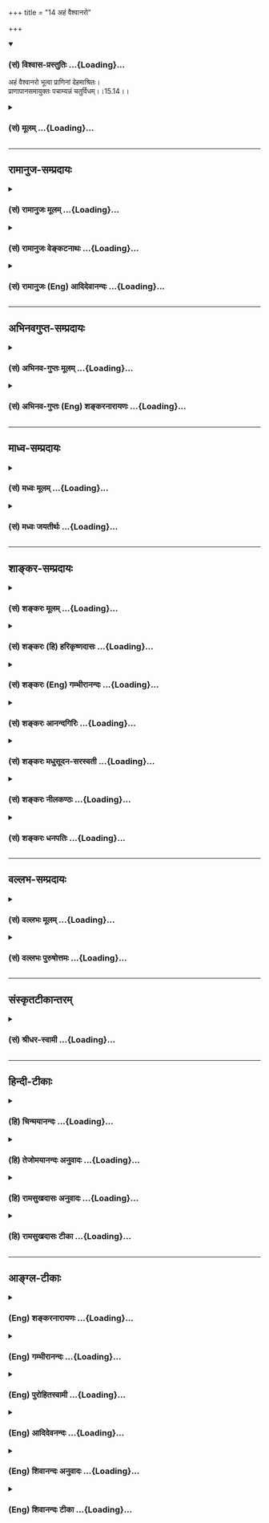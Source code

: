 +++
title = "14 अहं वैश्वानरो"

+++
<div class="js_include" newlevelforh1="3" title="(सं) विश्वास-प्रस्तुतिः" unfilled url="/purANam_vaiShNavam/mahAbhAratam/06-bhIShma-parva/03-bhagavad-gItA-parva/saMskRtam/vishvAsa-prastutiH/15_puruShottama-yogaH/14_ahaM_vaishvAnaro.md">
<details open><summary><h3>(सं) विश्वास-प्रस्तुतिः ...{Loading}...</h3></summary>

अहं वैश्वानरो भूत्वा प्राणिनां देहमाश्रितः।  
प्राणापानसमायुक्तः पचाम्यन्नं चतुर्विधम्।।15.14।।
</details>
</div>
<div class="js_include collapsed" newlevelforh1="3" title="(सं) मूलम्" unfilled url="/purANam_vaiShNavam/mahAbhAratam/06-bhIShma-parva/03-bhagavad-gItA-parva/saMskRtam/mUlam/15_puruShottama-yogaH/14_ahaM_vaishvAnaro.md">
<details><summary><h3>(सं) मूलम् ...{Loading}...</h3></summary>

अहं वैश्वानरो भूत्वा प्राणिनां देहमाश्रितः।  
प्राणापानसमायुक्तः पचाम्यन्नं चतुर्विधम्।।15.14।।
</details>
</div>


_________________
## रामानुज-सम्प्रदायः
<div class="js_include collapsed" newlevelforh1="3" title="(सं) रामानुजः मूलम्" unfilled url="/purANam_vaiShNavam/mahAbhAratam/06-bhIShma-parva/03-bhagavad-gItA-parva/saMskRtam/rAmAnujaH/mUlam/15_puruShottama-yogaH/14_ahaM_vaishvAnaro.md">
<details><summary><h3>(सं) रामानुजः मूलम् ...{Loading}...</h3></summary>

।।15.14।।**अहं वैश्वानरो** जाठरानलो **भूत्वा** सर्वेषां **प्राणिनां
देहम् आश्रितः** तैः भुक्तं खाद्यचोष्यलेह्यपेयात्मकं **चतुर्विधम्** अन्नं
**प्राणापान**वृत्तिभेद**समायुक्तः** पचामि। अत्र परमपुरुषविभूतिभूतौ
सोमवैश्वानरौ अहं सोमो भूत्वा वैश्वानरो भूत्वा इति तत्सामानाधिकरण्येन
निर्दिष्टौ। तयोः च सर्वस्य भूतजातस्य च परमपुरुषसामानाधिकरण्यनिर्देशे
हेतुम् आह --

</details>
</div>
<div class="js_include collapsed" newlevelforh1="3" title="(सं) रामानुजः वेङ्कटनाथः" unfilled url="/purANam_vaiShNavam/mahAbhAratam/06-bhIShma-parva/03-bhagavad-gItA-parva/saMskRtam/rAmAnujaH/venkaTanAthaH/15_puruShottama-yogaH/14_ahaM_vaishvAnaro.md">
<details><summary><h3>(सं) रामानुजः वेङ्कटनाथः ...{Loading}...</h3></summary>

  
  
।।15.14।। जाठरानलो भूत्वेतिकोष्ठेऽग्निर्भुक्तमृच्छति इति तेन ह्युक्तमिति
भावः। ननु त्रेधा विहितं वा इदमन्नमशनं पानं खादः \[1ऐत.3।4।3\] इति
वचनात्कथं चातुर्विध्यं तत्राह -- खाद्यचोष्यलेह्यपेयात्मकमिति आकारान्तरेण
संग्रहादन्यत्र त्रेधोपदेश इति भावः। अपानप्राणयोर्मध्ये प्राणापानसमाहितः।
समन्वितः समानेन सम्यक्पचति पावकः इत्यादिष्वान्तरपवनवृत्तिसन्धुक्षितो
ह्यग्निः पचनाय प्रभवतीत्युच्यत इत्यभिप्रायेणाहप्राणापानवृत्तिभेदसमायुक्त
इति।  
  

</details>
</div>
<div class="js_include collapsed" newlevelforh1="3" title="(सं) रामानुजः (Eng) आदिदेवानन्दः" unfilled url="/purANam_vaiShNavam/mahAbhAratam/06-bhIShma-parva/03-bhagavad-gItA-parva/saMskRtam/rAmAnujaH/english/AdidevAnandaH/15_puruShottama-yogaH/14_ahaM_vaishvAnaro.md">
<details><summary><h3>(सं) रामानुजः (Eng) आदिदेवानन्दः ...{Loading}...</h3></summary>

15.14 Becoming the 'digestive fire', or the fire of digestion, I
function within the bodies of all living creatures. In union with
various activities of 'inward and outward breaths', I digest the 'four
kinds of food' eaten by individuals. These consist of foods to be
chewed, sucked, licked and drunk. The Supreme Person who has the Soma,
digestive fire etc., as his glory (Vibhuti) is here eated with Him by
means of co-ordinate predication in the verses 'Becoming the juicy Soma'
and 'Becoming the digestive fire'. He now sets forth the reason for
eating these glories with Himself.

</details>
</div>


_________________
## अभिनवगुप्त-सम्प्रदायः
<div class="js_include collapsed" newlevelforh1="3" title="(सं) अभिनव-गुप्तः मूलम्" unfilled url="/purANam_vaiShNavam/mahAbhAratam/06-bhIShma-parva/03-bhagavad-gItA-parva/saMskRtam/abhinava-guptaH/mUlam/15_puruShottama-yogaH/14_ahaM_vaishvAnaro.md">
<details><summary><h3>(सं) अभिनव-गुप्तः मूलम् ...{Loading}...</h3></summary>

।।15.12 -- 15.14।। यदादित्येत्यादि चतुर्विधमित्यन्तम्।
अर्कादितेजस्त्रयरूपतया दशमाध्यायसूचितसृष्टिस्थितिसंहार \[कर्तृत्व\]
प्रकटीकरणे श्रीगुरवः प्राहुः +++(;N श्रीगुरवस्त्त्वाहुः)+++ -- भूतपञ्चकस्य
समस्तव्यस्ततया यल्लोकधारकत्वं ( लोकद्वयाधारकत्वं च) तद्भगवत एव
माहेश्वर्यमित्येतदनेन \[उक्तमिति\]। तथाहि -- रवितेजसः प्रकाशकत्वं
धारकत्वं च तेजोधराद्वयतादात्म्यात्। तदेतदुक्तम् यदादित्यगतम् इति
गामाविश्य च इति चार्धद्वयेन। चान्द्रं तेजः प्रकाशकं पोषकं च;
धराजलतेजोयोगात् +++(K. omits धरा)+++। तदुक्तम् यच्चन्द्रमसि इत्यनेन भागेन
पुष्णामि चौषधीः सर्वाः सोमो भूत्वा रसात्मकः +++(;N omit चौषधीः -- त्मकः)+++
इति चार्धश्लोकेन। वाह्नं तु तेजः प्रकाशनशोषणदहनस्वेदनपचनात्मकं
पृथिव्यप्तेजोवायुयोगात्। तदेतदिहोक्तम् +++(N तदेवेहोक्तम्)+++ यच्चाग्नौ
इत्यनेन; अहं वैश्वानरः इत्यनेन च +++(S;;N इति श्लोकेन च)+++। नभस्तु
बोधावकाशरूपतया सर्वगतमेव।

</details>
</div>
<div class="js_include collapsed" newlevelforh1="3" title="(सं) अभिनव-गुप्तः (Eng) शङ्करनारायणः" unfilled url="/purANam_vaiShNavam/mahAbhAratam/06-bhIShma-parva/03-bhagavad-gItA-parva/saMskRtam/abhinava-guptaH/english/shankaranArAyaNaH/15_puruShottama-yogaH/14_ahaM_vaishvAnaro.md">
<details><summary><h3>(सं) अभिनव-गुप्तः (Eng) शङ्करनारायणः ...{Loading}...</h3></summary>

15.12-14 Yad aditya-etc. upto caturvidham. While clarifying the role
\[of the Lord\] as the Creator, Sustainer and Destroyer - a role that
has been indicated in the Tenth Chapter - by \[the description of Him as
identical with\] the triple luminories like the sun etc., our venerable
preceptor has rightly said : The present passage declares that the
power, the pentad of elements has \[both\] collectively and
individually, to sustain the world, is the Absolute power of the
Bhagavat Himself. For instance : The sunlight has the power of
illumining and sustaining, because the twin elements of the fire and the
earth are one \[with the Bhagavat\]. This has been started by the twin
hemistitches '\[That light\] which is found in the sun etc.' and 'And by
penetrating the earth etc.' The moon-light is illumining and nourishing
because of its assoication of the elements of the earth, the water and
the fire \[with the Bhagavat\]. That has been stated by the portion
'\[That light\] which is in the moon' and by the hemistitch 'Being the
sapful moon I nourish all plants'. The light of fire is, however, of the
nature of illumining, parching, burning, sweating and ripening (or
cooking). It is so because of the association of the elements, the
earth, the water, the fire and the wind \[with the Bhagavat\]. The same
has been said here by the portion, '\[That light\] which is in the fire'
and also by the \[entire verse\] 'I, being the digestive fire etc.' But
the \[element\] ether is no doubt all pervaisve (inclusive), because it
is of the form of room which is nothing but awareness. Therefore, having
so far explained the nature \[of the Absolute Self\] as the object of
knowledge, now, with a view to show the Self to be conscious of the
freedom that remains as a background (or substratum) of that very nature
of object of knowledge; to be of transcending nature; to be the Supreme
Lord; to be independent in all knowledges; and to be the Creator of all;
\[the Lord\] says -

</details>
</div>


_________________
## माध्व-सम्प्रदायः
<div class="js_include collapsed" newlevelforh1="3" title="(सं) मध्वः मूलम्" unfilled url="/purANam_vaiShNavam/mahAbhAratam/06-bhIShma-parva/03-bhagavad-gItA-parva/saMskRtam/madhvaH/mUlam/15_puruShottama-yogaH/14_ahaM_vaishvAnaro.md">
<details><summary><h3>(सं) मध्वः मूलम् ...{Loading}...</h3></summary>

।।15.12 -- 15.14।। पूर्वोक्तमेव ज्ञानं प्रपञ्चयति --
यदादित्यगतमित्यादिना। गां भूमिम्।

</details>
</div>
<div class="js_include collapsed" newlevelforh1="3" title="(सं) मध्वः जयतीर्थः" unfilled url="/purANam_vaiShNavam/mahAbhAratam/06-bhIShma-parva/03-bhagavad-gItA-parva/saMskRtam/madhvaH/jayatIrthaH/15_puruShottama-yogaH/14_ahaM_vaishvAnaro.md">
<details><summary><h3>(सं) मध्वः जयतीर्थः ...{Loading}...</h3></summary>

।।15.13 -- 15.14।। धेनोरावेशो न भूतधारणे कारणमित्यत आह -- **गामि**ति।

</details>
</div>


_________________
## शाङ्कर-सम्प्रदायः
<div class="js_include collapsed" newlevelforh1="3" title="(सं) शङ्करः मूलम्" unfilled url="/purANam_vaiShNavam/mahAbhAratam/06-bhIShma-parva/03-bhagavad-gItA-parva/saMskRtam/shankaraH/mUlam/15_puruShottama-yogaH/14_ahaM_vaishvAnaro.md">
<details><summary><h3>(सं) शङ्करः मूलम् ...{Loading}...</h3></summary>

।।15.14।। -- **अहमे**व **वैश्वानरः** उदरस्थः अग्निः भूत्वा --
अयमग्निर्वैश्वानरो योऽयमन्तः पुरुषे येनेदमन्नं पच्यते (बृ0 उ₀ 5।9।1)
इत्यादिश्रुतेः वैश्वानरः सन् प्राणिनां प्राणवतां **देहम् आश्रितः**
प्रविष्टः **प्राणापानसमायुक्तः** प्राणापानाभ्यां समायुक्तः संयुक्तः
**पचामि** पक्तिं करोमि अन्नम् अशनं **चतुर्विधं** चतुष्प्रकारं भोज्यं
भक्ष्यं चोष्यं लेह्यं च। भोक्ता वैश्वानरः अग्निः; अग्नेः भोज्यम् अन्नं
सोमः; तदेतत् उभयम् अग्नीषोमौ सर्वम् इति पश्यतः अन्नदोषलेपः न भवति।। किं च
--,

</details>
</div>
<div class="js_include collapsed" newlevelforh1="3" title="(सं) शङ्करः (हि) हरिकृष्णदासः" unfilled url="/purANam_vaiShNavam/mahAbhAratam/06-bhIShma-parva/03-bhagavad-gItA-parva/saMskRtam/shankaraH/hindI/harikRShNadAsaH/15_puruShottama-yogaH/14_ahaM_vaishvAnaro.md">
<details><summary><h3>(सं) शङ्करः (हि) हरिकृष्णदासः ...{Loading}...</h3></summary>

।।15.14।। तथा --, मैं ही; पेटमें रहनेवाला जठराग्नि होकर अर्थात् यह अग्नि
वैश्वानर है जो कि पुरुषके भीतर स्थित है और जिससे यह ( खाया हुआ ) अन्न
पचता है इत्यादि श्रुतियोंसे जिसका वर्णन किया गया है; वह वैश्वानर होकर;
प्राणियोंके शरीरमें स्थित -- प्रविष्ट होकर प्राण और अपानवायुसे संयुक्त
हुआ भक्ष्य; भोज्य; लेह्य और चोष्य -- ऐसे चार प्रकारके अन्नोंको पचाता
हूँ। वैश्वानर अग्नि खानेवाला है और सोम खाया जानेवाला अन्न है। सुतरां यह
सारा जगत् अग्नि और सोमस्वरूप है; इस प्रकार देखनेवाला मनुष्य अन्नके दोषसे
लिप्त नहीं होता।

</details>
</div>
<div class="js_include collapsed" newlevelforh1="3" title="(सं) शङ्करः (Eng) गम्भीरानन्दः" unfilled url="/purANam_vaiShNavam/mahAbhAratam/06-bhIShma-parva/03-bhagavad-gItA-parva/saMskRtam/shankaraH/english/gambhIrAnandaH/15_puruShottama-yogaH/14_ahaM_vaishvAnaro.md">
<details><summary><h3>(सं) शङ्करः (Eng) गम्भीरानन्दः ...{Loading}...</h3></summary>

15.14 Bhutva, taking the form of; vaisvanarah, Vaisvanara, the fire in
the stomach, mentioned in such Upanisadic texts as, 'This fire that is
within man and digests the food (that is eaten) is Vaisvanara' (Br.
5.9.1); becoming that Vaisvanara, and asritah, residing in, entering;
deham, the bodies; praninam, of creatures, of living beings; aham, I
Myself; prana-apana-samayuktah, in association \[i.e. kindled, inflamed,
by Prana and Apana.\] with Prana and Apana; \[Prana-that vital force
which goes upward and has its seat really in the heart (cf. Tai. Br.
3.10.8.5), but it said to be located at the tip of the nose since its
presence is directly felt there. Apana-that vital force which goes
downward, below the navel, and has its seat in the organs of
excertion.-Tr.\] pacami, digest; the caturvidham, four kinds of; annam,
food-those that are eaten by masticating, swallowing, sucking and
licking. The eater is the fire called Vaisvanara, and the eaten is the
food Soma. One who looks upon all that there is as being these two, fire
and Soma, is not affected by the impurity of food. Further,

</details>
</div>
<div class="js_include collapsed" newlevelforh1="3" title="(सं) शङ्करः आनन्दगिरिः" unfilled url="/purANam_vaiShNavam/mahAbhAratam/06-bhIShma-parva/03-bhagavad-gItA-parva/saMskRtam/shankaraH/AnandagiriH/15_puruShottama-yogaH/14_ahaM_vaishvAnaro.md">
<details><summary><h3>(सं) शङ्करः आनन्दगिरिः ...{Loading}...</h3></summary>

।।15.14।। भगवतः सर्वात्मत्वे हेत्वन्तरमाह -- **किञ्चेति।**
अहमेवेत्यहंशब्देन परो लक्ष्यते; भूत्वा पचामीति संबन्धः। परस्यैव
जाठरात्मना स्थितौ श्रुतिं प्रमाणयति -- **अयमिति।** बाह्यं भौममग्निं
व्यावर्तयति -- **योऽयमिति।** देहान्तरारम्भकं तृतीयं भूतं व्यवच्छिनत्ति
-- **येनेति।** जाठरात्मना परः स्थितश्चेत्तस्य देहांश्रितत्वं सिद्धमिति न
पृथग्वक्तव्यमित्याशङ्क्यपुरुषविधं पुरुषेऽन्तः प्रतिष्ठितं वेद इति
श्रुतिमाश्रित्याह -- **प्रविष्ट इति।** परस्य जाठरात्मनोऽन्नपाके
सहकारिकारणमाह -- **प्राणेति।** संयुक्तत्वं संधुक्षितत्वम्। अन्नस्य
चातुर्विध्यं प्रकटयति -- **भोज्यमिति।** भोक्तरि वैश्वानरदृष्टिर्भोज्ये
सोमदृष्टिरेवं भोक्तृभोज्यरूपं सर्वं जगदग्नीषोमात्मना भुक्तिकाले ध्यायतो
भोक्तुरन्नकृतो दोषो नेति प्रासङ्गिकं सफलं ध्यानं दर्शयति --
**भोक्तेति।**

</details>
</div>
<div class="js_include collapsed" newlevelforh1="3" title="(सं) शङ्करः मधुसूदन-सरस्वती" unfilled url="/purANam_vaiShNavam/mahAbhAratam/06-bhIShma-parva/03-bhagavad-gItA-parva/saMskRtam/shankaraH/madhusUdana-sarasvatI/15_puruShottama-yogaH/14_ahaM_vaishvAnaro.md">
<details><summary><h3>(सं) शङ्करः मधुसूदन-सरस्वती ...{Loading}...</h3></summary>

।।15.14।। अहमिति। किंचाहमीश्वर एव वैश्वानरो
जाठराग्निर्भूत्वाअयमग्निर्वैश्वानरो योऽयमन्तः पुरुषे येनेदमन्नं पच्यते
इत्यादिश्रुतिप्रतिपादितः सन् प्राणिनां सर्वेषां
देहमाश्रितोऽन्तःप्रविष्टः प्राणापानाभ्यां तदुद्दीपकाभ्यां संयुक्तः
संधुक्षितः सन् पचामि पक्तिं नयामि। प्राणिभिर्भुक्तमन्नं चतुर्विधं
भक्ष्यं भोज्यं लेह्यं चोष्यं चेति। तत्र यद्दन्तैरवखण्ड्यावखण्ड्य
भक्ष्यतेऽपूपादि तद्भक्ष्यं चर्व्यमिति चोच्यते। यत्तु केवलं जिह्वया
विलोड्य निगीर्यते सूपौदनादि तद्भोज्यम्। यत्तु जिह्वायां निक्षिप्य
रसास्वादेन निगीर्यते किंच द्रवीभूतगुडरसालशिखरिण्यादि तल्लेह्यम्। यत्तु
दन्तैर्निष्पीड्य रसांशं निगीर्यावशिष्टं त्यज्यते यथेक्षुदण्डादि
तच्चोष्यमिति भेदः। भोक्ता यः सोऽग्निर्वैश्वानरो यद्भोज्यमन्नं स
सोमस्तदेतदुभयमग्नीषोमौ सर्वमिति ध्यायतोऽन्नदोषलेपो न भवतीत्यपि
द्रष्टव्यम्।

</details>
</div>
<div class="js_include collapsed" newlevelforh1="3" title="(सं) शङ्करः नीलकण्ठः" unfilled url="/purANam_vaiShNavam/mahAbhAratam/06-bhIShma-parva/03-bhagavad-gItA-parva/saMskRtam/shankaraH/nIlakaNThaH/15_puruShottama-yogaH/14_ahaM_vaishvAnaro.md">
<details><summary><h3>(सं) शङ्करः नीलकण्ठः ...{Loading}...</h3></summary>

।।15.14।। अहं वैश्वानरसंज्ञ उदरस्थोऽग्निर्भूत्वा प्राणिनां सर्वेषां
देहमाश्रितः सन् प्राणापानाभ्यां वायुभ्यां समायुक्तः
समुद्दीपितश्चतुर्विधमन्नमदनीयं भक्ष्यं दन्तव्यापारापेक्षमपूपादि। भोज्यं
तदनपेक्षं पायसादि। लेह्यं गुडशर्करादि। चोष्यं निश्चोष्य
त्यज्यमानमिक्षुदण्डादि। एतेन सर्वत्र सर्वा शक्तिर्या दृश्यते सा
मदीयैवेति भावः। तदेवं भोक्ता वैश्वानरोऽग्निर्भोज्यमन्नं
सोमस्तदेवमुभयमग्नीषोमौ सर्वमिति पश्यतोऽन्नदोषलेपो न भवतीत्यपि
द्रष्टव्यम्।

</details>
</div>
<div class="js_include collapsed" newlevelforh1="3" title="(सं) शङ्करः धनपतिः" unfilled url="/purANam_vaiShNavam/mahAbhAratam/06-bhIShma-parva/03-bhagavad-gItA-parva/saMskRtam/shankaraH/dhanapatiH/15_puruShottama-yogaH/14_ahaM_vaishvAnaro.md">
<details><summary><h3>(सं) शङ्करः धनपतिः ...{Loading}...</h3></summary>

।।15.14।। किंचाहं परमात्मा वैश्वानर उदरस्थोऽग्निर्भूत्वा प्राणिनां
प्राणवतां देहमाश्रितः प्रविष्टः प्राणापानाभ्यामुद्दीपकाभ्यां समायुक्तः
भोज्यं भक्ष्यं चोष्यं लेह्यं चेति चतुर्विधमन्नं पचामि पक्तिं करोमि। तत्र
यत्पायसादि केवलं जिह्वया विलोड्य निगीर्यते तद्भोज्यम्। यत्त्वपूपादि
दन्तैरवखड्यावखण्ड्य भक्ष्यते तद्भक्ष्यम्। यत्त्विवक्षुदण्डादि
दंष्ट्राभिर्निपीड्य सारांशं निगीर्यावशिष्टं त्यज्यते तच्चोष्यम्।
यद्द्रवीभूतं गडादि जिह्वयां निक्षिप्य रसास्वादितं निगीर्यते तल्लोह्यम्।
तथाच श्रुतिःअयमग्निर्वैश्वानरो योऽयमन्तःपुरुषे येनेदमन्नं पच्यते
इत्याद्या। भोक्ता वैश्वानरोऽग्निर्भोज्यमन्नं सोमशब्देनोदितम्। एवं
भोक्तृभोज्यरुपं सर्वं जगदग्नीषोमात्मना भुक्तिकाले ध्यायतो भोक्तुरन्नकुतो
दोषो न भवतीति प्रासङ्गिकं सफलं ध्यानं द्रष्टव्यम्।

</details>
</div>


_________________
## वल्लभ-सम्प्रदायः
<div class="js_include collapsed" newlevelforh1="3" title="(सं) वल्लभः मूलम्" unfilled url="/purANam_vaiShNavam/mahAbhAratam/06-bhIShma-parva/03-bhagavad-gItA-parva/saMskRtam/vallabhaH/mUlam/15_puruShottama-yogaH/14_ahaM_vaishvAnaro.md">
<details><summary><h3>(सं) वल्लभः मूलम् ...{Loading}...</h3></summary>

।।15.14।। किञ्च अहं वैश्वानर इति। वैश्वांनरः साधारणशब्दविशेषात्
\[ब्र.सू.1।2।24\] इति सूत्रेषु श्रौतपदनिदर्शनार्थमुक्तम्। स्वस्यैव
व्यापकतानिर्देशेन च नामरूपात्मतामाह -- वैश्वानरो वागधिपतिर्जाठरोऽहं;
तत्र कार्यमाह पचामीति। तैर्भुक्तं भक्ष्यभोज्यलेह्यपेयात्मकं
चतुर्विधमन्नं प्राणापाननिर्दिष्टव्यक्तिभेदसंयुक्तः पचामि। अत्र
परमपुरुषविभूतिरूपाः सूर्यसोमवैश्वानरोऽहं रविः सोमोऽन्तर्वैश्वानरो
भूत्वेति सामानाधिकरण्येन निर्दिष्टाः।

</details>
</div>
<div class="js_include collapsed" newlevelforh1="3" title="(सं) वल्लभः पुरुषोत्तमः" unfilled url="/purANam_vaiShNavam/mahAbhAratam/06-bhIShma-parva/03-bhagavad-gItA-parva/saMskRtam/vallabhaH/puruShottamaH/15_puruShottama-yogaH/14_ahaM_vaishvAnaro.md">
<details><summary><h3>(सं) वल्लभः पुरुषोत्तमः ...{Loading}...</h3></summary>

  
  
।।15.14।। ततस्तेषां पोषार्थमेव तद्भक्षितमन्नं पचामीत्याह -- अहमिति। अहं
वैश्वानरो जाठराग्निरूपो भूत्वा प्राणिनां देहमाश्रितोऽन्तःप्रविष्टः सन्
प्राणापानाभ्यां तदुद्दीपकाभ्यां युक्तश्चतुर्विधमन्नं भुक्तं भक्ष्यं
भोज्यं लेह्यं चोष्यं पचामि।  
  

</details>
</div>


_________________
## संस्कृतटीकान्तरम्
<div class="js_include collapsed" newlevelforh1="3" title="(सं) श्रीधर-स्वामी" unfilled url="/purANam_vaiShNavam/mahAbhAratam/06-bhIShma-parva/03-bhagavad-gItA-parva/saMskRtam/shrIdhara-svAmI/15_puruShottama-yogaH/14_ahaM_vaishvAnaro.md">
<details><summary><h3>(सं) श्रीधर-स्वामी ...{Loading}...</h3></summary>

।।15.14।। किंच **-- अहमिति।** वैश्वानरो जाठरो भूत्वा प्राणिनां
देहस्यान्तः प्रविश्य प्राणापानाभ्यां तदुद्दीपकाभ्यां सहितः
प्राणिभिर्भुक्तं भक्ष्यं भोज्यं लेह्यं चोष्यं चेति चतुर्विधमन्नं पचामि।
तत्र यद्दन्तैरवखण्ड्यावखण्ड्य भक्ष्यतेऽपूपादि तद्भक्ष्यम्। यत्तु केवलं
जिह्वया विलोड्य निगीर्यते पायासादि तद्भोज्यम्। यत्तु जिह्वायां निक्षिप्य
रसास्वादेन क्रमशो निगीर्यते द्रवीभूतं गुडादि तल्लेह्यम्। यत्तु
दंष्ट्रादिभिर्निष्पीड्य रसांशं निगीर्यावशिष्टं त्यज्यत इक्षुदण्डादि
तच्चोष्यमिति चतुर्विधभेदः।

</details>
</div>


_________________
## हिन्दी-टीकाः
<div class="js_include collapsed" newlevelforh1="3" title="(हि) चिन्मयानन्दः" unfilled url="/purANam_vaiShNavam/mahAbhAratam/06-bhIShma-parva/03-bhagavad-gItA-parva/hindI/chinmayAnandaH/15_puruShottama-yogaH/14_ahaM_vaishvAnaro.md">
<details><summary><h3>(हि) चिन्मयानन्दः ...{Loading}...</h3></summary>

।।15.14।। वैश्वानर वही चैतन्यस्वरूप परमात्मा समस्त जीवित प्राणियों के
शरीरों में जीवन की उष्णता के रूप में व्यक्त होता है। इस उष्णता के अभाव
में देह मृत हो जाता है। अन्न से जीवन द्रव्य बनाने की प्रक्रिया से शरीर
में उष्णता उत्पन्न होती है और शरीर के अन्तरावयव स्वत अपना कार्य करते
रहते हैं। जब तक जीवनी शक्ति शरीर में प्रवाहित होती रहती है; तब तक इन
शारीरिक प्रक्रियाओं का व्यक्ति को न भान होता है और न उसे उनके लिये कोई
सजग प्रयत्न ही करना पड़ता है। प्राणियों के देह में स्थित जठराग्नि भी जो
अन्न को पचाती है परमात्मा की ही एक अभिव्यक्ति है; जिसे यहाँ वैश्वानर कहा
गया है। मैं चतुर्विध अन्न को पचाता हूँ एक स्वस्थ प्राणी की पाचनशक्ति सभी
प्रकार के अन्न को पचा सकती है। यहाँ अन्न का चतुर्विध वर्गीकरण उसके भक्षण
के प्रकार पर आधारित है। प्रथम है भक्ष्य; अर्थात् जिसे दांतों से चबाकर
खाना पड़ता है; जैसे रोटी आदि (2) भोज्य अथवा पेय जिसे निगला जाता है; जैसे
दूध आदि (3) चोष्य जिसे चूसना पड़ता है; जैसे आम; गन्ना आदि और (4) लेह्य
जिसे चाटना पड़ता है; जैसे मधु; चटनी आदि। इस चतुर्विध अन्न में समस्त
प्रकार के सामिष; निरामिष; पक्व और अपक्व आहारों का समावेश हो जाता है। मुख
के द्वारा भक्षण किये गये समस्त प्रकार के अन्न का पाचन तथा शरीर के लिये
आवश्यक उसके रूपान्तर का कार्य पाचन क्रिया के द्वारा ही संभव होता है; और
इस पाचन क्रिया की यह क्षमता परमात्मा की ही एक अभिव्यक्ति है। प्राण और
अपान से युक्त होकर समस्त प्राणियों के शरीरों में होने वाली ग्रहण और
विसर्जन की क्रियाओं को क्रमश प्राण और अपान कहा जाता है। तथापि इनका और
अधिक व्यापक अर्थ यहाँ स्वीकार किया जा सकता है। चैतन्य आत्मा न केवल
वैश्वानर के रूप में ग्रहण किये गये अन्न को पचाता ही है; वरन् वही चैतन्य
प्राण के रूप में व्यक्त होकर भक्षण किये हुये अन्न को अन्ननलिका द्वारा
पेट तक पहुँचाता है। पाचन के पश्चात् यही आत्मा आंतों को मलविसर्जन की
क्षमता प्रदान करता है। सारांशत; परमात्मा ही हमें अन्न के भक्षण; उसके
पाचन तथा अनावश्यक मल के विसर्जन के कार्यों में सहायता करता है। और

</details>
</div>
<div class="js_include collapsed" newlevelforh1="3" title="(हि) तेजोमयानन्दः अनुवादः" unfilled url="/purANam_vaiShNavam/mahAbhAratam/06-bhIShma-parva/03-bhagavad-gItA-parva/hindI/tejomayAnandaH/anuvAdaH/15_puruShottama-yogaH/14_ahaM_vaishvAnaro.md">
<details><summary><h3>(हि) तेजोमयानन्दः अनुवादः ...{Loading}...</h3></summary>

।।15.14।। मैं ही समस्त प्राणियों के देह में स्थित वैश्वानर अग्निरूप होकर
प्राण और अपान से युक्त चार प्रकार के अन्न को पचाता हूँ।।  
  

</details>
</div>
<div class="js_include collapsed" newlevelforh1="3" title="(हि) रामसुखदासः अनुवादः" unfilled url="/purANam_vaiShNavam/mahAbhAratam/06-bhIShma-parva/03-bhagavad-gItA-parva/hindI/rAmasukhadAsaH/anuvAdaH/15_puruShottama-yogaH/14_ahaM_vaishvAnaro.md">
<details><summary><h3>(हि) रामसुखदासः अनुवादः ...{Loading}...</h3></summary>

।।15.14।। प्राणियोंके शरीरमें रहनेवाला मैं प्राण-अपानसे युक्त वैश्वानर
होकर चार प्रकारके अन्नको पचाता हूँ।

</details>
</div>
<div class="js_include collapsed" newlevelforh1="3" title="(हि) रामसुखदासः टीका" unfilled url="/purANam_vaiShNavam/mahAbhAratam/06-bhIShma-parva/03-bhagavad-gItA-parva/hindI/rAmasukhadAsaH/TIkA/15_puruShottama-yogaH/14_ahaM_vaishvAnaro.md">
<details><summary><h3>(हि) रामसुखदासः टीका ...{Loading}...</h3></summary>

।।15.14।।***व्याख्या --***  **अहं वैश्वानरो भूत्वा प्राणिनां
देहमाश्रितः --** बारहवें श्लोकमें अग्निकी प्रकाशनशक्तिमें अपने प्रभावका
वर्णन करनेके बाद भगवान् इस श्लोकमें वैश्वानररूप अग्निकी पाचनशक्तिमें
अपने प्रभावका वर्णन करते हैं **(टिप्पणी प₀ 775.1)**। तात्पर्य यह है कि
अग्निके दोनों ही कार्य (प्रकाश करना और पचाना) भगवान्की ही शक्तिसे होते
हैं। प्राणियोंके शरीरको पुष्ट करने तथा उनके प्राणोंकी रक्षा करनेके लिये
भगवान् ही वैश्वानर(जठराग्नि) के रूपसे उन प्राणियोंके शरीरमें रहते हैं।
मनुष्योंकी तरह लता; वृक्ष आदि स्थावर और पशु; पक्षी आदि जङ्गम
प्राणियोंमें भी वैश्वानरकी पाचनशक्ति काम करती है। लता; वृक्ष आदि जो
खाद्य; जल ग्रहण करते हैं; पाचनशक्तिके द्वारा उसका पाचन होनेके फलस्वरूप
ही उन लतावृक्षादिकी वृद्धि होती है।  
  
**प्राणापानसमायुक्तः --** शरीरमें प्राण; अपान; समान; उदान और व्यान -- ये
पाँच प्रधान वायु एवं नाग; कूर्म; कृकर; देवदत्त और धनञ्जय -- ये पाँच
उपप्रधान वायु रहती हैं **(टिप्पणी प₀ 775.2)**। इस श्लोकमें भगवान् दो
प्रधान वायु -- प्राण और अपानका ही वर्णन करते हैं क्योंकि ये दोनों वायु
जठराग्निको प्रदीप्त करती हैं। जठराग्निसे पचे हुए भोजनके सूक्ष्म अंश या
रसको शरीरके प्रत्येक अङ्गमें पहुँचानेका सूक्ष्म कार्य भी मुख्यतः प्राण
और अपान वायुका ही है।**पचाम्यन्नं चतुर्विधम् --** प्राणी चार प्रकारके
अन्नका भोजन करते हैं --,(1) **भोज्य --** जो अन्न दाँतोंसे चबाकर खाया
जाता है जैसे -- रोटी; पुआ आदि।  
  
(2) **पेय --** जो अन्न निगला जाता है जैसे खिचडी; हलवा; दूध; रस आदि।  
  
(3) **चोष्य --** दाँतोंसे दबाकर जिस खाद्य पदार्थका रस चूसा जाता है और
बचे हुए असार भागको थूक,दिया जाता है जैसे -- ऊख; आम आदि। वृक्षादि स्थावर
योनियाँ इसी प्रकारसे अन्नको ग्रहण करती हैं।  
  
(4) **लेह्य --** जो अन्न जिह्वासे चाटा जाता है जैसे -- चटनी; शहद
आदि। अन्नके उपर्युक्त चार प्रकारोंमें भी एकएकके अनेक भेद हैं। भगवान् कहते
हैं कि उन चारों प्रकारके अन्नोंको वैश्वानर(जठराग्नि) रूपसे मैं ही पचाता
हूँ। अन्नका ऐसा कोई अंश नहीं है; जो मेरी शक्तिके बिना पच सके।  
  
***सम्बन्ध --***  पीछेके तीन श्लोकोंमें अपनी प्रभावयुक्त विभूतियोंका
वर्णन करके अब उस विषयका उपसंहार करते हुए भगवान् सब प्रकारसे जाननेयोग्य
तत्त्व स्वयंको बताते हैं।

</details>
</div>


_________________
## आङ्ग्ल-टीकाः
<div class="js_include collapsed" newlevelforh1="3" title="(Eng) शङ्करनारायणः" unfilled url="/purANam_vaiShNavam/mahAbhAratam/06-bhIShma-parva/03-bhagavad-gItA-parva/english/shankaranArAyaNaH/15_puruShottama-yogaH/14_ahaM_vaishvAnaro.md">
<details><summary><h3>(Eng) शङ्करनारायणः ...{Loading}...</h3></summary>

15.14. Being the digestive fire dwelling within the body of living
creatures, and being in association with the upward and downward winds
\[of the body\], I digest the four kinds of food.

</details>
</div>
<div class="js_include collapsed" newlevelforh1="3" title="(Eng) गम्भीरानन्दः" unfilled url="/purANam_vaiShNavam/mahAbhAratam/06-bhIShma-parva/03-bhagavad-gItA-parva/english/gambhIrAnandaH/15_puruShottama-yogaH/14_ahaM_vaishvAnaro.md">
<details><summary><h3>(Eng) गम्भीरानन्दः ...{Loading}...</h3></summary>

15.14 Taking the form of Vaisvanara and residing in the bodies of
creatures, I, in association with Prana and Apana, digest the four kinds
of food.

</details>
</div>
<div class="js_include collapsed" newlevelforh1="3" title="(Eng) पुरोहितस्वामी" unfilled url="/purANam_vaiShNavam/mahAbhAratam/06-bhIShma-parva/03-bhagavad-gItA-parva/english/purohitasvAmI/15_puruShottama-yogaH/14_ahaM_vaishvAnaro.md">
<details><summary><h3>(Eng) पुरोहितस्वामी ...{Loading}...</h3></summary>

15.14 Becoming the fire of life, I pass into their bodies and, uniting
with the vital streams of Prana and Apana, I digest the various kinds of
food.

</details>
</div>
<div class="js_include collapsed" newlevelforh1="3" title="(Eng) आदिदेवनन्दः" unfilled url="/purANam_vaiShNavam/mahAbhAratam/06-bhIShma-parva/03-bhagavad-gItA-parva/english/AdidevanandaH/15_puruShottama-yogaH/14_ahaM_vaishvAnaro.md">
<details><summary><h3>(Eng) आदिदेवनन्दः ...{Loading}...</h3></summary>

15.14 Becoming the digestive fire, I function within the bodies of all
living beings. In union with inward and outward breath, I digest the
four kinds of food.

</details>
</div>
<div class="js_include collapsed" newlevelforh1="3" title="(Eng) शिवानन्दः अनुवादः" unfilled url="/purANam_vaiShNavam/mahAbhAratam/06-bhIShma-parva/03-bhagavad-gItA-parva/english/shivAnandaH/anuvAdaH/15_puruShottama-yogaH/14_ahaM_vaishvAnaro.md">
<details><summary><h3>(Eng) शिवानन्दः अनुवादः ...{Loading}...</h3></summary>

15.14 Having become the fire Vaisvanara, I abide in the body of living
beings and, associated with the Prana and the Apana, digest the fourfold
food.

</details>
</div>
<div class="js_include collapsed" newlevelforh1="3" title="(Eng) शिवानन्दः टीका" unfilled url="/purANam_vaiShNavam/mahAbhAratam/06-bhIShma-parva/03-bhagavad-gItA-parva/english/shivAnandaH/TIkA/15_puruShottama-yogaH/14_ahaM_vaishvAnaro.md">
<details><summary><h3>(Eng) शिवानन्दः टीका ...{Loading}...</h3></summary>

15.14 अहम् I; वैश्वानरः (the fire) Vaisvanara; भूत्वा having become;
प्राणिनाम् of living beings; देहम् the body; आश्रितः abiding;
प्राणापानसमायुक्तः associated with Prana and Apana; पचामि (I) digest;
अन्नम् food; चतुर्विधम् fourfold.Commentary The immanence of the Lord as
the gastric fire in all living beings is described in this
verse.Vaisvanara The fire that abides in the stomach. This fire is
fanned by the bellows of the incoming and the outgoing breaths
continuously and large antities of food are digested. Inside the
wonderful laboratory of the stomach I digest the food by taking the form
of this gastric fire.Four kinds of food (1) Food which has to be eaten
by mastication (Bhakshyam). (2) That which has to be sucked in
(Bhojyam). (3) That which has to be licked (Lehyam). (4) That which has
to be devoured or swallowed (Choshyam). Another classification is as
follows (1) Rice is PrithiviAnnam (solid food) for human beings. (2)
Water is Apyannam (watery food) for birds like the Chataka. (3) Fire is
Tejasannam (hot food) for certain creatures. (4) Air is Vayvannam (air
as food) for serpents.अयमग्निर्वैश्वानरो योऽयमन्तः पुरुषः येनेदमन्नं
पच्यते।। This fire which is within man and by which the food is digested
is Vaisvanara. (Brihadaranyaka Upanishad 5.9.1)He who thinks or
meditates and feels that the Vaisvanara fire is the eater; that the food
eaten by the fire is the Soma (moon) and that the two together form
AgniSoma is not contaminated by the impurities in the food. He who
meditates before he takes his food that the whole world which is in the
form of eater and eaten is made up of Agni and Soma; is not tainted by
the evil arising from eating bad food.Repeat this verse daily before you
take your food. You will be free from all taints of impurity in food.

</details>
</div>
